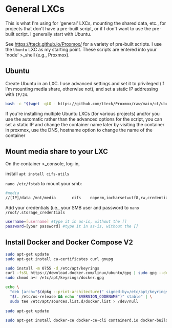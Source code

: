 # General LXCs

This is what I'm using for 'general' LXCs, mounting the shared data, etc., for projects that don't have a pre-built script, or if I don't want to use the pre-built script. I generally start with Ubuntu.

See https://tteck.github.io/Proxmox/ for a variety of pre-built scripts. I use the `Ubuntu` LXC as my starting point. These scripts are entered into your 'node' >_shell (e.g., Proxmox).

## Ubuntu 

Create Ubuntu in an LXC. I use advanced settings and set it to privileged (if I'm mounting media share, otherwise not), and set a static IP addressing with `IP/24`.

```bash
bash -c "$(wget -qLO - https://github.com/tteck/Proxmox/raw/main/ct/ubuntu.sh)"
```

If you're installing multiple Ubuntu LXCs (for various projects) and/or you use the automatic rather than the advanced options for the script, you can set a static IP and change the container name later by visiting the container in proxmox, use the DNS, hostname option to change the name of the container

## Mount media share to your LXC

On the container >_console, log-in,

install `apt install cifs-utils`

`nano /etc/fstab` to mount your smb:

```bash
#media
//[IP]/data /mnt/media       cifs    noperm,iocharset=utf8,rw,credentials=/root/.storage_credentials,uid=1000,gid=1000,file_mode=0660,dir_mode=0770 0       0
```

Add your credentials (i.e., your SMB user and password to `nano /root/.storage_credentials`

```bash
username=[username] #type it in as-is, without the []
password=[your password] #type it in as-is, without the []
```

## Install Docker and Docker Compose V2

```bash
sudo apt-get update
sudo apt-get install ca-certificates curl gnupg

sudo install -m 0755 -d /etc/apt/keyrings
curl -fsSL https://download.docker.com/linux/ubuntu/gpg | sudo gpg --dearmor -o /etc/apt/keyrings/docker.gpg
sudo chmod a+r /etc/apt/keyrings/docker.gpg

echo \
  "deb [arch="$(dpkg --print-architecture)" signed-by=/etc/apt/keyrings/docker.gpg] https://download.docker.com/linux/ubuntu \
  "$(. /etc/os-release && echo "$VERSION_CODENAME")" stable" | \
  sudo tee /etc/apt/sources.list.d/docker.list > /dev/null
  
sudo apt-get update
  
sudo apt-get install docker-ce docker-ce-cli containerd.io docker-buildx-plugin docker-compose-plugin
```

